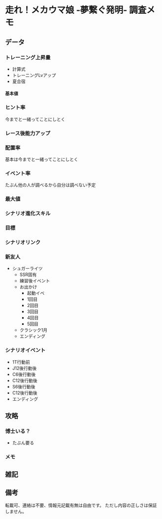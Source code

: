 # 走れ！メカウマ娘 ‐夢繋ぐ発明‐ 調査メモ

## データ

### トレーニング上昇量

* 計算式
* トレーニングLvアップ
* 夏合宿

#### 基本値

### ヒント率

今までと一緒ってことにしとく

### レース後能力アップ

### 配置率

基本は今までと一緒ってことにしとく

### イベント率

たぶん他の人が調べるから自分は調べない予定

### 最大値

### シナリオ進化スキル

### 目標

### シナリオリンク

### 新友人

* シュガーライツ
  * SSR固有
  * 練習後イベント
  * お出かけ
    * 起動イベ
    * 1回目
    * 2回目
    * 3回目
    * 4回目
    * 5回目
  * クラシック1月
  * エンディング

### シナリオイベント

* 1T行動前
* J12後行動後
* C6後行動後
* C12後行動後
* S6後行動後
* C12後行動後
* エンディング

## 攻略

### 博士いる？

* たぶん要る

### メモ

## 雑記

## 備考

転載可、連絡は不要、情報元記載有無は自由です。
ただし内容の正しさは保証しません。
